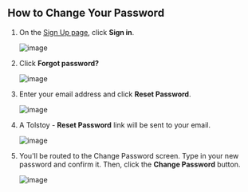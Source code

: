 ## How to Change Your Password

1. On the [Sign Up page](https://app.gotolstoy.com/signup), click **Sign in**.

   ![image](https://github.com/GoTolstoy/tolstoy-toly-kb/assets/159800692/818f7cef-2cac-40d0-95eb-8e5fd215b559)

2. Click **Forgot password?**

   ![image](https://github.com/GoTolstoy/tolstoy-toly-kb/assets/159800692/231e68f1-1bfc-4e4e-8eaa-71db520f755b)

3. Enter your email address and click **Reset Password**.

   ![image](https://github.com/GoTolstoy/tolstoy-toly-kb/assets/159800692/de8791ab-40a9-4353-9c04-8333b408a7f1)

4. A Tolstoy - **Reset Password** link will be sent to your email.

   ![image](https://github.com/GoTolstoy/tolstoy-toly-kb/assets/159800692/86b03d45-1471-4a58-ab0b-559ce95cb845)

5. You'll be routed to the Change Password screen. Type in your new password and confirm it. Then, click the **Change Password** button.

   ![image](https://github.com/GoTolstoy/tolstoy-toly-kb/assets/159800692/d55f708f-7b19-465d-830a-bce0f86c41e4)